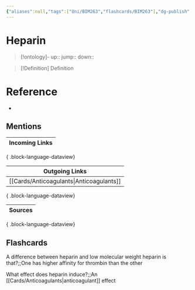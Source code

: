 ```yaml
---
{"aliases":null,"tags":["Uni/BIM263","flashcards/BIM263"],"dg-publish":true,"permalink":"/cards/heparin/","dgPassFrontmatter":true}
---
```


# Heparin

> [!ontology]-
> up:: 
> jump:: 
> down:: 

> [!Definition] Definition

# Reference

- 

## Mentions

| Incoming Links |
| -------------- |

{ .block-language-dataview}

| Outgoing Links                              |
| ------------------------------------------- |
| [[Cards/Anticoagulants\|Anticoagulants]] |

{ .block-language-dataview}

| Sources |
| ------- |

{ .block-language-dataview}

## Flashcards

A difference between heparin and low molecular weight heparin is that?;;One has higher affinity for thrombin than the other
<!--SR:!2024-11-07,1,230-->

What effect does heparin induce?;;An [[Cards/Anticoagulants\|anticoagulant]] effect
<!--SR:!2024-11-07,1,230-->
